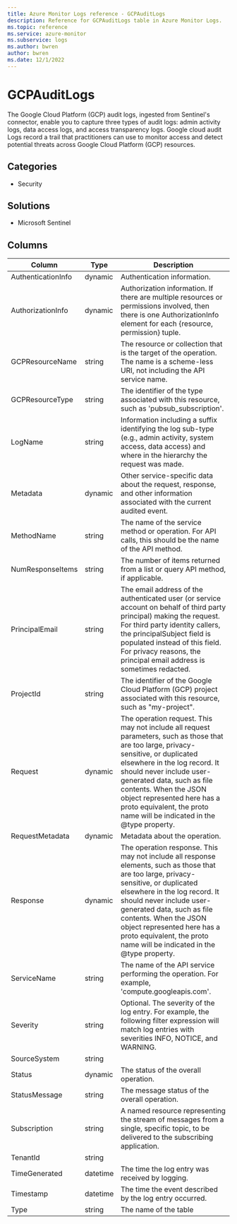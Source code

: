 ```yaml
---
title: Azure Monitor Logs reference - GCPAuditLogs
description: Reference for GCPAuditLogs table in Azure Monitor Logs.
ms.topic: reference
ms.service: azure-monitor
ms.subservice: logs
ms.author: bwren
author: bwren
ms.date: 12/1/2022
---
```


# GCPAuditLogs

 The Google Cloud Platform (GCP) audit logs, ingested from Sentinel's connector, enable you to capture three types of audit logs: admin activity logs, data access logs, and access transparency logs. Google cloud audit Logs record a trail that practitioners can use to monitor access and detect potential threats across Google Cloud Platform (GCP) resources.

## Categories

- Security
## Solutions

- Microsoft Sentinel




## Columns

| Column | Type | Description |
| --- | --- | --- |
| AuthenticationInfo | dynamic | Authentication information. |
| AuthorizationInfo | dynamic | Authorization information. If there are multiple resources or permissions involved, then there is one AuthorizationInfo element for each {resource, permission} tuple. |
| GCPResourceName | string | The resource or collection that is the target of the operation. The name is a scheme-less URI, not including the API service name. |
| GCPResourceType | string | The identifier of the type associated with this resource, such as 'pubsub_subscription'. |
| LogName | string | Information including a suffix identifying the log sub-type (e.g., admin activity, system access, data access) and where in the hierarchy the request was made. |
| Metadata | dynamic | Other service-specific data about the request, response, and other information associated with the current audited event. |
| MethodName | string | The name of the service method or operation. For API calls, this should be the name of the API method. |
| NumResponseItems | string | The number of items returned from a list or query API method, if applicable. |
| PrincipalEmail | string | The email address of the authenticated user (or service account on behalf of third party principal) making the request. For third party identity callers, the principalSubject field is populated instead of this field. For privacy reasons, the principal email address is sometimes redacted. |
| ProjectId | string | The identifier of the Google Cloud Platform (GCP) project associated with this resource, such as "my-project". |
| Request | dynamic | The operation request. This may not include all request parameters, such as those that are too large, privacy-sensitive, or duplicated elsewhere in the log record. It should never include user-generated data, such as file contents. When the JSON object represented here has a proto equivalent, the proto name will be indicated in the @type property. |
| RequestMetadata | dynamic | Metadata about the operation. |
| Response | dynamic | The operation response. This may not include all response elements, such as those that are too large, privacy-sensitive, or duplicated elsewhere in the log record. It should never include user-generated data, such as file contents. When the JSON object represented here has a proto equivalent, the proto name will be indicated in the @type property. |
| ServiceName | string | The name of the API service performing the operation. For example, 'compute.googleapis.com'. |
| Severity | string | Optional. The severity of the log entry. For example, the following filter expression will match log entries with severities INFO, NOTICE, and WARNING. |
| SourceSystem | string |  |
| Status | dynamic | The status of the overall operation. |
| StatusMessage | string | The message status of the overall operation. |
| Subscription | string | A named resource representing the stream of messages from a single, specific topic, to be delivered to the subscribing application. |
| TenantId | string |  |
| TimeGenerated | datetime | The time the log entry was received by logging. |
| Timestamp | datetime | The time the event described by the log entry occurred. |
| Type | string | The name of the table |
